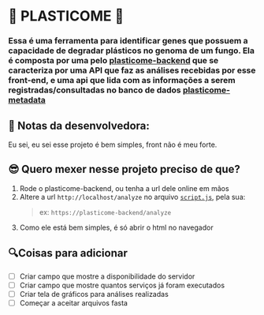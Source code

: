 # 🍄 PLASTICOME 🍄
### Essa é uma ferramenta para identificar genes que possuem a capacidade de degradar plásticos no genoma de um fungo. Ela é composta por uma pelo [plasticome-backend](https://github.com/G2BC/plasticome-backend) que se caracteriza por uma API que faz as análises recebidas por esse front-end, e uma api que lida com as informações a serem registradas/consultadas no banco de dados [plasticome-metadata](https://github.com/G2BC/plasticome-metadata)

## 💙 Notas da desenvolvedora:
Eu sei, eu sei esse projeto é bem simples, front não é meu forte.


## 😎 Quero mexer nesse projeto preciso de que?
1. Rode o plasticome-backend, ou tenha a url dele online em mãos
2. Altere a url `http://localhost/analyze` no arquivo [`script.js`](./scripts.js), pela sua: 
    > ex: `https://plasticome-backend/analyze`
3. Como ele está bem simples, é só abrir o html no navegador

## 🔍Coisas para adicionar
 - [ ] Criar campo que mostre a disponibilidade do servidor
 - [ ] Criar campo que mostre quantos serviços já foram executados
 - [ ] Criar tela de gráficos para análises realizadas
 - [ ] Começar a aceitar arquivos fasta